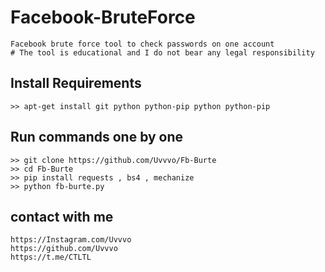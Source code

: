 # Facebook-BruteForce
```
Facebook brute force tool to check passwords on one account
# The tool is educational and I do not bear any legal responsibility 
```

## Install Requirements
```
>> apt-get install git python python-pip python python-pip
```

## Run commands one by one
```
>> git clone https://github.com/Uvvvo/Fb-Burte
>> cd Fb-Burte
>> pip install requests , bs4 , mechanize
>> python fb-burte.py 
```



## contact with me
```
https://Instagram.com/Uvvvo 
https://github.com/Uvvvo
https://t.me/CTLTL
```
